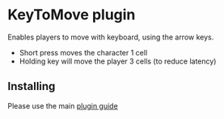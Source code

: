 # KeyToMove plugin
Enables players to move with keyboard, using the arrow keys.
- Short press moves the character 1 cell
- Holding key will move the player 3 cells (to reduce latency)
## Installing
Please use the main [plugin guide](https://github.com/MrAntares/roBrowserLegacy-plugins#readme)
